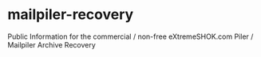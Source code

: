 # mailpiler-recovery
Public Information for the  commercial / non-free eXtremeSHOK.com Piler / Mailpiler Archive Recovery
